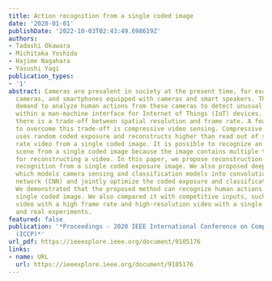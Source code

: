 ```yaml
---
title: Action recognition from a single coded image
date: '2020-01-01'
publishDate: '2022-10-03T02:43:49.698619Z'
authors:
- Tadashi Okawara
- Michitaka Yoshida
- Hajime Nagahara
- Yasushi Yagi
publication_types:
- '1'
abstract: Cameras are prevalent in society at the present time, for example, surveillance
  cameras, and smartphones equipped with cameras and smart speakers. There is an increasing
  demand to analyze human actions from these cameras to detect unusual behavior or
  within a man-machine interface for Internet of Things (IoT) devices. For a camera,
  there is a trade-off between spatial resolution and frame rate. A feasible approach
  to overcome this trade-off is compressive video sensing. Compressive video sensing
  uses random coded exposure and reconstructs higher than read out of sensor frame
  rate video from a single coded image. It is possible to recognize an action in a
  scene from a single coded image because the image contains multiple temporal information
  for reconstructing a video. In this paper, we propose reconstruction-free action
  recognition from a single coded exposure image. We also proposed deep sensing framework
  which models camera sensing and classification models into convolutional neural
  network (CNN) and jointly optimize the coded exposure and classification model simultaneously.
  We demonstrated that the proposed method can recognize human actions from only a
  single coded image. We also compared it with competitive inputs, such as low-resolution
  video with a high frame rate and high-resolution video with a single frame in simulation
  and real experiments.
featured: false
publication: '*Proceedings - 2020 IEEE International Conference on Computational Photography
  (ICCP)*'
url_pdf: https://ieeexplore.ieee.org/document/9105176
links:
- name: URL
  url: https://ieeexplore.ieee.org/document/9105176
---
```


